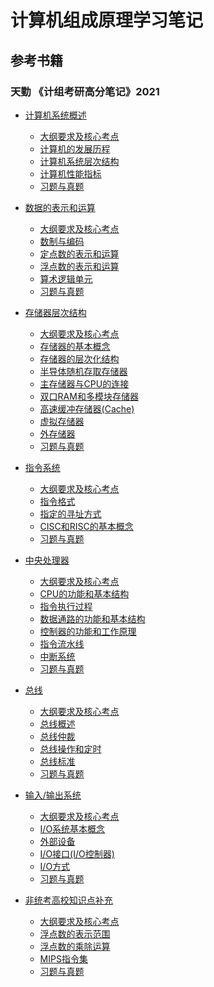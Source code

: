 # 计算机组成原理学习笔记

## 参考书籍
### 天勤 《计组考研高分笔记》2021
* [计算机系统概述]()
    * [大纲要求及核心考点]()
    * [计算机的发展历程]()
    * [计算机系统层次结构]()
    * [计算机性能指标]()
    * [习题与真题]()

* [数据的表示和运算]()
    * [大纲要求及核心考点]()
    * [数制与编码]()
    * [定点数的表示和运算]()
    * [浮点数的表示和运算]()
    * [算术逻辑单元]()
    * [习题与真题]()

* [存储器层次结构]()
    * [大纲要求及核心考点]()
    * [存储器的基本概念]()
    * [存储器的层次化结构]()
    * [半导体随机存取存储器]()
    * [主存储器与CPU的连接]()
    * [双口RAM和多模块存储器]()
    * [高速缓冲存储器(Cache)]()
    * [虚拟存储器]()
    * [外存储器]()
    * [习题与真题]()

* [指令系统]()
    * [大纲要求及核心考点]()
    * [指令格式]()
    * [指定的寻址方式]()
    * [CISC和RISC的基本概念]()
    * [习题与真题]()

* [中央处理器]()
    * [大纲要求及核心考点]()
    * [CPU的功能和基本结构]()
    * [指令执行过程]()
    * [数据通路的功能和基本结构]()
    * [控制器的功能和工作原理]()
    * [指令流水线]()
    * [中断系统]()
    * [习题与真题]()

* [总线]()
    * [大纲要求及核心考点]()
    * [总线概述]()
    * [总线仲裁]()
    * [总线操作和定时]()
    * [总线标准]()
    * [习题与真题]()

* [输入/输出系统]()
    * [大纲要求及核心考点]()
    * [I/O系统基本概念]()
    * [外部设备]()
    * [I/O接口(I/O控制器)]()
    * [I/O方式]()
    * [习题与真题]()

* [非统考高校知识点补充]()
    * [大纲要求及核心考点]()
    * [浮点数的表示范围]()
    * [浮点数的乘除运算]()
    * [MIPS指令集]()
    * [习题与真题]()
